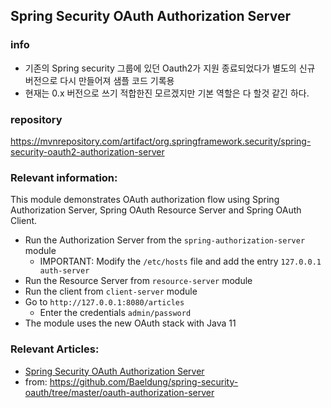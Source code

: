 ## Spring Security OAuth Authorization Server

### info
- 기존의 Spring security 그룹에 있던 Oauth2가 지원 종료되었다가 별도의 신규 버전으로 다시 만들어져 샘플 코드 기록용
- 현재는 0.x 버전으로 쓰기 적합한진 모르겠지만 기본 역할은 다 할것 같긴 하다.

### repository
https://mvnrepository.com/artifact/org.springframework.security/spring-security-oauth2-authorization-server

### Relevant information:

This module demonstrates OAuth authorization flow using Spring Authorization Server, Spring OAuth Resource Server and
Spring OAuth Client.

- Run the Authorization Server from the `spring-authorization-server` module
    - IMPORTANT: Modify the `/etc/hosts` file and add the entry `127.0.0.1 auth-server`
- Run the Resource Server from `resource-server` module
- Run the client from `client-server` module
- Go to `http://127.0.0.1:8080/articles`
    - Enter the credentials `admin/password`
- The module uses the new OAuth stack with Java 11

### Relevant Articles:

- [Spring Security OAuth Authorization Server](https://www.baeldung.com/spring-security-oauth-auth-server)
- from: https://github.com/Baeldung/spring-security-oauth/tree/master/oauth-authorization-server
